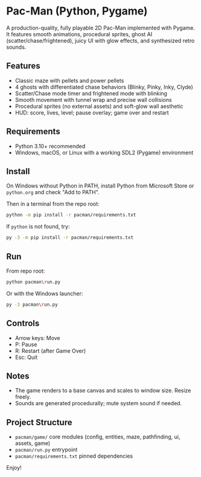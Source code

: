# Pac-Man (Python, Pygame)

A production-quality, fully playable 2D Pac-Man implemented with Pygame. It features smooth animations, procedural sprites, ghost AI (scatter/chase/frightened), juicy UI with glow effects, and synthesized retro sounds.

## Features
- Classic maze with pellets and power pellets
- 4 ghosts with differentiated chase behaviors (Blinky, Pinky, Inky, Clyde)
- Scatter/Chase mode timer and frightened mode with blinking
- Smooth movement with tunnel wrap and precise wall collisions
- Procedural sprites (no external assets) and soft-glow wall aesthetic
- HUD: score, lives, level; pause overlay; game over and restart

## Requirements
- Python 3.10+ recommended
- Windows, macOS, or Linux with a working SDL2 (Pygame) environment

## Install
On Windows without Python in PATH, install Python from Microsoft Store or `python.org` and check "Add to PATH".

Then in a terminal from the repo root:

```bash
python -m pip install -r pacman/requirements.txt
```

If `python` is not found, try:

```bash
py -3 -m pip install -r pacman/requirements.txt
```

## Run
From repo root:

```bash
python pacman\run.py
```

Or with the Windows launcher:

```bash
py -3 pacman\run.py
```

## Controls
- Arrow keys: Move
- P: Pause
- R: Restart (after Game Over)
- Esc: Quit

## Notes
- The game renders to a base canvas and scales to window size. Resize freely.
- Sounds are generated procedurally; mute system sound if needed.

## Project Structure
- `pacman/game/` core modules (config, entities, maze, pathfinding, ui, assets, game)
- `pacman/run.py` entrypoint
- `pacman/requirements.txt` pinned dependencies

Enjoy!
